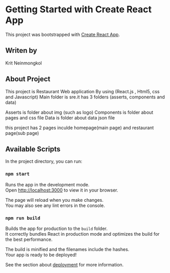 # Getting Started with Create React App

This project was bootstrapped with [Create React App](https://github.com/facebook/create-react-app).

## Writen by

Krit Neinmongkol


## About Project

This project is Restaurant Web application By using (React.js , Html5, css and Javascript)
Main folder is sre.it has 3 folders (asserts, components and data) 

Asserts is folder about img (such as logo)
Components is folder about pages and css file
Data is folder about data json file

this project has 2 pages inculde homepage(main page) and restaurant page(sub page)


## Available Scripts

In the project directory, you can run:

### `npm start`

Runs the app in the development mode.\
Open [http://localhost:3000](http://localhost:3000) to view it in your browser.

The page will reload when you make changes.\
You may also see any lint errors in the console.


### `npm run build`

Builds the app for production to the `build` folder.\
It correctly bundles React in production mode and optimizes the build for the best performance.

The build is minified and the filenames include the hashes.\
Your app is ready to be deployed!

See the section about [deployment](https://facebook.github.io/create-react-app/docs/deployment) for more information.



